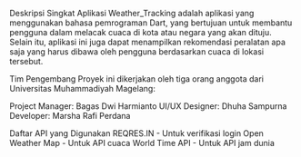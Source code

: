 Deskripsi Singkat
Aplikasi Weather_Tracking adalah aplikasi yang menggunakan bahasa pemrograman Dart, yang bertujuan untuk membantu pengguna dalam melacak cuaca di kota atau negara yang akan dituju. Selain itu, aplikasi ini juga dapat menampilkan rekomendasi peralatan apa saja yang harus dibawa oleh pengguna berdasarkan cuaca di lokasi tersebut.

Tim Pengembang
Proyek ini dikerjakan oleh tiga orang anggota dari Universitas Muhammadiyah Magelang:

Project Manager: Bagas Dwi Harmianto
UI/UX Designer: Dhuha Sampurna
Developer: Marsha Rafi Perdana


Daftar API yang Digunakan
REQRES.IN - Untuk verifikasi login
Open Weather Map - Untuk API cuaca
World Time API - Untuk API jam dunia
